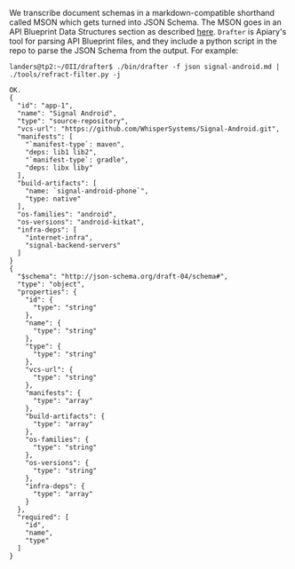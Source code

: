 We transcribe document schemas in a markdown-compatible shorthand called MSON which gets turned into JSON Schema.
The MSON goes in an API Blueprint Data Structures section as described [here](https://github.com/apiaryio/api-blueprint/blob/master/API%20Blueprint%20Specification.md#def-data-structures).
`Drafter` is Apiary's tool for parsing API Blueprint files, and they include a python script in the repo to parse the JSON Schema from the output.
For example:
```
landers@tp2:~/OII/drafter$ ./bin/drafter -f json signal-android.md | ./tools/refract-filter.py -j

OK.
{
  "id": "app-1",
  "name": "Signal Android",
  "type": "source-repository",
  "vcs-url": "https://github.com/WhisperSystems/Signal-Android.git",
  "manifests": [
    "`manifest-type`: maven",
    "deps: lib1 lib2",
    "`manifest-type`: gradle",
    "deps: libx liby"
  ],
  "build-artifacts": [
    "name: `signal-android-phone`",
    "type: native"
  ],
  "os-families": "android",
  "os-versions": "android-kitkat",
  "infra-deps": [
    "internet-infra",
    "signal-backend-servers"
  ]
}
{
  "$schema": "http://json-schema.org/draft-04/schema#",
  "type": "object",
  "properties": {
    "id": {
      "type": "string"
    },
    "name": {
      "type": "string"
    },
    "type": {
      "type": "string"
    },
    "vcs-url": {
      "type": "string"
    },
    "manifests": {
      "type": "array"
    },
    "build-artifacts": {
      "type": "array"
    },
    "os-families": {
      "type": "string"
    },
    "os-versions": {
      "type": "string"
    },
    "infra-deps": {
      "type": "array"
    }
  },
  "required": [
    "id",
    "name",
    "type"
  ]
}
```